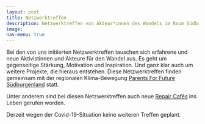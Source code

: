 ```yaml
---
layout: post
title: Netzwerktreffen
description: Netzwerktreffen von Akteur*innen des Wandels im Raum Südburgenland
image:
nav-menu: true
---
```


Bei den von uns initiierten Netzwerktreffen tauschen sich erfahrene und neue Aktivistinnen und Akteure für den Wandel aus. Es geht um gegenseitige Stärkung, Motivation und Inspiration. Und ganz klar auch um weitere Projekte, die hieraus entstehen. Diese Netzwerktreffen finden gemeinsam mit der regionalen Klima-Bewegung <a href="https://parentsforfuture.at/suedburgenland/" target="_blank">Parents For Future Südburgenland</a> statt.

Unter anderem sind bei diesen Netzwerktreffen auch neue <a href="4-repair-cafes.html">Repair Cafés</a> ins Leben gerufen worden.

Derzeit wegen der Covid-19-Situation keine weiteren Treffen geplant.